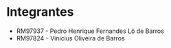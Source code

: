 <H1>Integrantes</H1>
<ul>
  <li>RM97937 - Pedro Henrique Fernandes Lô de Barros</li>
  <li>RM97824 - Vinicius Oliveira de Barros</li>
  
</ul>
